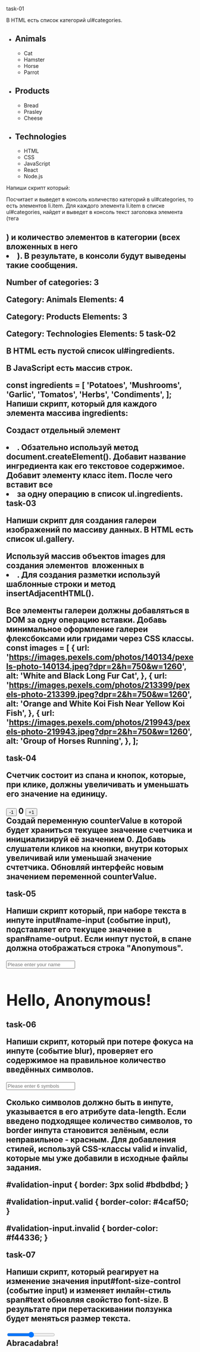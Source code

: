 task-01

В HTML есть список категорий ul#categories.

<ul id="categories">
  <li class="item">
    <h2>Animals</h2>
    <ul>
      <li>Cat</li>
      <li>Hamster</li>
      <li>Horse</li>
      <li>Parrot</li>
    </ul>
  </li>
  <li class="item">
    <h2>Products</h2>
    <ul>
      <li>Bread</li>
      <li>Prasley</li>
      <li>Cheese</li>
    </ul>
  </li>
  <li class="item">
    <h2>Technologies</h2>
    <ul>
      <li>HTML</li>
      <li>CSS</li>
      <li>JavaScript</li>
      <li>React</li>
      <li>Node.js</li>
    </ul>
  </li>
</ul>
Напиши скрипт который:

Посчитает и выведет в консоль количество категорий в ul#categories, то есть элементов li.item. Для
каждого элемента li.item в списке ul#categories, найдет и выведет в консоль текст заголовка элемента
(тега <h2>) и количество элементов в категории (всех вложенных в него <li>). В результате, в консоли
будут выведены такие сообщения.

Number of categories: 3

Category: Animals Elements: 4

Category: Products Elements: 3

Category: Technologies Elements: 5 task-02

В HTML есть пустой список ul#ingredients.

<ul id="ingredients"></ul>
В JavaScript есть массив строк.

const ingredients = [ 'Potatoes', 'Mushrooms', 'Garlic', 'Tomatos', 'Herbs', 'Condiments', ]; Напиши
скрипт, который для каждого элемента массива ingredients:

Создаст отдельный элемент <li>. Обзательно используй метод document.createElement(). Добавит
название ингредиента как его текстовое содержимое. Добавит элементу класс item. После чего вставит
все <li> за одну операцию в список ul.ingredients. task-03

Напиши скрипт для создания галереи изображений по массиву данных. В HTML есть список ul.gallery.

<ul class="gallery"></ul>
Используй массив объектов images для создания элементов <img> вложенных в <li>. Для создания разметки используй шаблонные строки и метод insertAdjacentHTML().

Все элементы галереи должны добавляться в DOM за одну операцию вставки. Добавь минимальное
оформление галереи флексбоксами или гридами через CSS классы. const images = [ { url:
'https://images.pexels.com/photos/140134/pexels-photo-140134.jpeg?dpr=2&h=750&w=1260', alt: 'White
and Black Long Fur Cat', }, { url:
'https://images.pexels.com/photos/213399/pexels-photo-213399.jpeg?dpr=2&h=750&w=1260', alt: 'Orange
and White Koi Fish Near Yellow Koi Fish', }, { url:
'https://images.pexels.com/photos/219943/pexels-photo-219943.jpeg?dpr=2&h=750&w=1260', alt: 'Group
of Horses Running', }, ];

task-04

Счетчик состоит из спана и кнопок, которые, при клике, должны увеличивать и уменьшать его значение
на единицу.

<div id="counter">
  <button type="button" data-action="decrement">-1</button>
  <span id="value">0</span>
  <button type="button" data-action="increment">+1</button>
</div>
Создай переменную counterValue в которой будет храниться текущее значение счетчика и инициализируй её значением 0.
Добавь слушатели кликов на кнопки, внутри которых увеличивай или уменьшай значение счтетчика.
Обновляй интерфейс новым значением переменной counterValue.

task-05

Напиши скрипт который, при наборе текста в инпуте input#name-input (событие input), подставляет его
текущее значение в span#name-output. Если инпут пустой, в спане должна отображаться строка
"Anonymous".

<input type="text" id="name-input" placeholder="Please enter your name" />
<h1>Hello, <span id="name-output">Anonymous</span>!</h1>

task-06

Напиши скрипт, который при потере фокуса на инпуте (событие blur), проверяет его содержимое на
правильное количество введённых символов.

<input
  type="text"
  id="validation-input"
  data-length="6"
  placeholder="Please enter 6 symbols"
/>

Сколько символов должно быть в инпуте, указывается в его атрибуте data-length. Если введено
подходящее количество символов, то border инпута становится зелёным, если неправильное - красным.
Для добавления стилей, используй CSS-классы valid и invalid, которые мы уже добавили в исходные
файлы задания.

#validation-input { border: 3px solid #bdbdbd; }

#validation-input.valid { border-color: #4caf50; }

#validation-input.invalid { border-color: #f44336; }

task-07

Напиши скрипт, который реагирует на изменение значения input#font-size-control (событие input) и
изменяет инлайн-стиль span#text обновляя свойство font-size. В результате при перетаскивании
ползунка будет меняться размер текста.

<input id="font-size-control" type="range" min="16" max="96" />
<br />
<span id="text">Abracadabra!</span>
